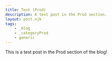 ```yaml
---
title: Test (Prod)
description: A test post in the Prod section.
layout: post.njk
tags:
    - _blog
    - _categoryProd
    - generic
---
```


This is a test post in the Prod section of the blog!
